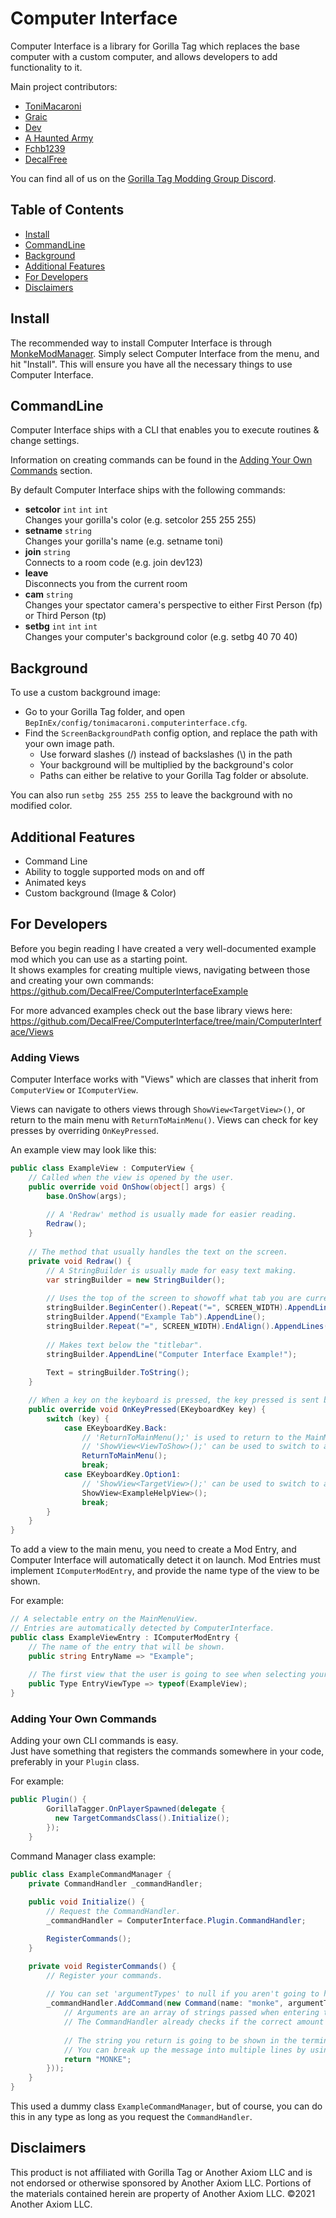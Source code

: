 # Computer Interface

Computer Interface is a library for Gorilla Tag which replaces the base computer with a custom computer, and allows developers to add functionality to it.

Main project contributors:

- [ToniMacaroni](https://github.com/ToniMacaroni)
- [Graic](https://github.com/Graicc)
- [Dev](https://github.com/developer9998)
- [A Haunted Army](https://github.com/AHauntedArmy)
- [Fchb1239](https://github.com/fchb1239)
- [DecalFree](https://github.com/decalfree)

You can find all of us on the [Gorilla Tag Modding Group Discord](http://discord.gg/monkemod).

## Table of Contents

- [Install](#install)
- [CommandLine](#commandline)
- [Background](#background)
- [Additional Features](#additional-features)
- [For Developers](#for-developers)
- [Disclaimers](#disclaimers)

## Install

The recommended way to install Computer Interface is through [MonkeModManager](https://github.com/arielthemonke/MonkeModManager/releases/latest). Simply select Computer Interface from the menu, and hit "Install".
This will ensure you have all the necessary things to use Computer Interface.

## CommandLine

Computer Interface ships with a CLI that enables you to execute routines & change settings.

Information on creating commands can be found in the [Adding Your Own Commands](#adding-your-own-commands) section.

By default Computer Interface ships with the following commands:

- **setcolor** ``int`` ``int`` ``int``  
  Changes your gorilla's color (e.g. setcolor 255 255 255)
- **setname** ``string``  
  Changes your gorilla's name (e.g. setname toni)
- **join** ``string``  
  Connects to a room code (e.g. join dev123)
- **leave**  
  Disconnects you from the current room
- **cam** ``string``  
  Changes your spectator camera's perspective to either First Person (fp) or Third Person (tp)
- **setbg** ``int`` ``int`` ``int``  
  Changes your computer's background color (e.g. setbg 40 70 40)

## Background

To use a custom background image:

- Go to your Gorilla Tag folder, and open ``BepInEx/config/tonimacaroni.computerinterface.cfg``.
- Find the `ScreenBackgroundPath` config option, and replace the path with your own image path.
  - Use forward slashes (/) instead of backslashes (\\) in the path
  - Your background will be multiplied by the background's color
  - Paths can either be relative to your Gorilla Tag folder or absolute.
  
You can also run ``setbg 255 255 255`` to leave the background with no modified color.

## Additional Features

- Command Line
- Ability to toggle supported mods on and off
- Animated keys
- Custom background (Image & Color)

## For Developers

Before you begin reading I have created a very well-documented example mod which you can use as a starting point.  
It shows examples for creating multiple views, navigating between those and creating your own commands:  
<https://github.com/DecalFree/ComputerInterfaceExample>

For more advanced examples check out the base library views here:  
<https://github.com/DecalFree/ComputerInterface/tree/main/ComputerInterface/Views>

### Adding Views

Computer Interface works with "Views" which are classes that inherit from `ComputerView` or `IComputerView`.

Views can navigate to others views through `ShowView<TargetView>()`, or return to the main menu with `ReturnToMainMenu()`.
Views can check for key presses by overriding `OnKeyPressed`.

An example view may look like this:

```csharp
public class ExampleView : ComputerView {
    // Called when the view is opened by the user.
    public override void OnShow(object[] args) {
        base.OnShow(args);
        
        // A 'Redraw' method is usually made for easier reading.
        Redraw();
    }
    
    // The method that usually handles the text on the screen.
    private void Redraw() {
        // A StringBuilder is usually made for easy text making.
        var stringBuilder = new StringBuilder();
        
        // Uses the top of the screen to showoff what tab you are currently on.
        stringBuilder.BeginCenter().Repeat("=", SCREEN_WIDTH).AppendLine();
        stringBuilder.Append("Example Tab").AppendLine();
        stringBuilder.Repeat("=", SCREEN_WIDTH).EndAlign().AppendLines(2);
        
        // Makes text below the "titlebar".
        stringBuilder.AppendLine("Computer Interface Example!");
        
        Text = stringBuilder.ToString();
    }

    // When a key on the keyboard is pressed, the key pressed is sent back as a parameter to be used.
    public override void OnKeyPressed(EKeyboardKey key) {
        switch (key) {
            case EKeyboardKey.Back:
                // 'ReturnToMainMenu();' is used to return to the MainMenuView.
                // 'ShowView<ViewToShow>();' can be used to switch to another view.
                ReturnToMainMenu();
                break;
            case EKeyboardKey.Option1:
                // 'ShowView<TargetView>();' can be used to switch to another view.
                ShowView<ExampleHelpView>();
                break;
        }
    }
}
```

To add a view to the main menu, you need to create a Mod Entry, and Computer Interface will automatically detect it on launch.
Mod Entries must implement `IComputerModEntry`, and provide the name type of the view to be shown.

For example:

```csharp
// A selectable entry on the MainMenuView.
// Entries are automatically detected by ComputerInterface.
public class ExampleViewEntry : IComputerModEntry {
    // The name of the entry that will be shown.
    public string EntryName => "Example";
    
    // The first view that the user is going to see when selecting your entry.
    public Type EntryViewType => typeof(ExampleView);
}
```

### Adding Your Own Commands

Adding your own CLI commands is easy.  
Just have something that registers the commands somewhere in your code, preferably in your `Plugin` class.

For example:
```csharp
public Plugin() {
        GorillaTagger.OnPlayerSpawned(delegate {
          new TargetCommandsClass().Initialize();
        });
    }
```

Command Manager class example:

```csharp
public class ExampleCommandManager {
    private CommandHandler _commandHandler;
    
    public void Initialize() {
        // Request the CommandHandler.
        _commandHandler = ComputerInterface.Plugin.CommandHandler;

        RegisterCommands();
    }

    private void RegisterCommands() {
        // Register your commands.
        
        // You can set 'argumentTypes' to null if you aren't going to have any.
        _commandHandler.AddCommand(new Command(name: "monke", argumentTypes: null, arguments => {
            // Arguments are an array of strings passed when entering the command.
            // The CommandHandler already checks if the correct amount of arguments is passed.
            
            // The string you return is going to be shown in the terminal as a return message.
            // You can break up the message into multiple lines by using '\n'
            return "MONKE";
        }));
    }
}
```

This used a dummy class `ExampleCommandManager`, but of course, you can do this in any type as long as you request the `CommandHandler`.

## Disclaimers

This product is not affiliated with Gorilla Tag or Another Axiom LLC and is not endorsed or otherwise sponsored by Another Axiom LLC. Portions of the materials contained herein are property of Another Axiom LLC. ©2021 Another Axiom LLC.
